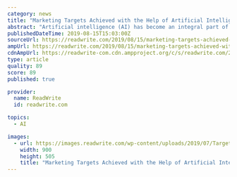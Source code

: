 ```yaml
---
category: news
title: "Marketing Targets Achieved with the Help of Artificial Intelligence"
abstract: "Artificial intelligence (AI) has become an integral part of many industries, including marketing. In numerous conducts, AI is already swaying the digital marketing industry, and content marketing ..."
publishedDateTime: 2019-08-15T15:03:00Z
sourceUrl: https://readwrite.com/2019/08/15/marketing-targets-achieved-with-the-help-of-artificial-intelligence/
ampUrl: https://readwrite.com/2019/08/15/marketing-targets-achieved-with-the-help-of-artificial-intelligence/amp/
cdnAmpUrl: https://readwrite-com.cdn.ampproject.org/c/s/readwrite.com/2019/08/15/marketing-targets-achieved-with-the-help-of-artificial-intelligence/amp/
type: article
quality: 89
score: 89
published: true

provider:
  name: ReadWrite
  id: readwrite.com

topics:
  - AI

images:
  - url: https://images.readwrite.com/wp-content/uploads/2019/07/Targets-Achieved-with-the-Help-of-Artificial-Intelligence-900x505.jpg
    width: 900
    height: 505
    title: "Marketing Targets Achieved with the Help of Artificial Intelligence"
---
```

